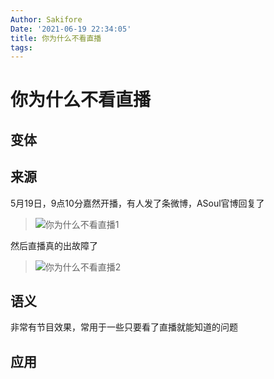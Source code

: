```yaml
---
Author: Sakifore
Date: '2021-06-19 22:34:05'
title: 你为什么不看直播
tags:
---
```

# 你为什么不看直播

## 变体

## 来源

5月19日，9点10分嘉然开播，有人发了条微博，ASoul官博回复了

>![你为什么不看直播1](/img/pics/你为什么不看直播1.PNG)

然后直播真的出故障了

>![你为什么不看直播2](/img/pics/你为什么不看直播2.PNG)

## 语义

非常有节目效果，常用于一些只要看了直播就能知道的问题

## 应用
